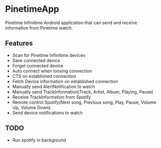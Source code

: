 # PinetimeApp
Pinetime Infinitime Android application that can send and receive information from Pinetime watch.

## Features
* Scan for Pinetime Infinitime devices
* Save connected device
* Forget connected device
* Auto connect when loosing connection
* CTS on established connection
* Fetch Device information on established connection
* Manually send AlertNotification to watch
* Manually send TrackInformation(Track, Artist, Album, Playing, Pause)
* Receive TrackInformation from Spotify
* Remote control Spotify(Next song, Previous song, Play, Pause, Volume Up, Volume Down)
* Send device notifications to watch

## TODO
* Run spotify in background
